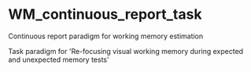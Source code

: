# WM_continuous_report_task
Continuous report paradigm for working memory estimation

Task paradigm for 'Re-focusing visual working memory during expected and unexpected memory tests'
